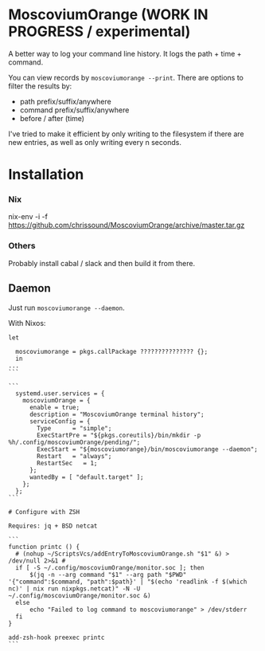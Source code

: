 # MoscoviumOrange (WORK IN PROGRESS / experimental)

A better way to log your command line history. It logs the path + time + command.

You can view records by `moscoviumorange --print`. There are options to filter the results by:

- path prefix/suffix/anywhere
- command prefix/suffix/anywhere
- before / after (time)

I've tried to make it efficient by only writing to the filesystem if there are new entries, as well as only writing every n seconds.

# Installation

### Nix
nix-env -i -f https://github.com/chrissound/MoscoviumOrange/archive/master.tar.gz

### Others

Probably install cabal / slack and then build it from there.

## Daemon

Just run `moscoviumorange --daemon`.

With Nixos:

````
let

  moscoviumorange = pkgs.callPackage ??????????????? {};
  in
...
```

```
  systemd.user.services = {
    moscoviumOrange = {
      enable = true;
      description = "MoscoviumOrange terminal history";
      serviceConfig = {
        Type      = "simple";
        ExecStartPre = "${pkgs.coreutils}/bin/mkdir -p %h/.config/moscoviumOrange/pending/";
        ExecStart = "${moscoviumorange}/bin/moscoviumorange --daemon";
        Restart   = "always";
        RestartSec   = 1;
      };
      wantedBy = [ "default.target" ];
    };
  };
```

# Configure with ZSH

Requires: jq + BSD netcat

```
function printc () {
  # (nohup ~/ScriptsVcs/addEntryToMoscoviumOrange.sh "$1" &) > /dev/null 2>&1 # 
  if [ -S ~/.config/moscoviumOrange/monitor.soc ]; then
      $(jq -n --arg command "$1" --arg path "$PWD" '{"command":$command, "path":$path}' | "$(echo 'readlink -f $(which nc)' | nix run nixpkgs.netcat)" -N -U ~/.config/moscoviumOrange/monitor.soc &)
  else
      echo "Failed to log command to moscoviumorange" > /dev/stderr
  fi
}

add-zsh-hook preexec printc
```

